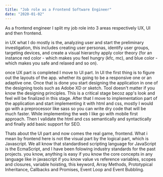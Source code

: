 ```yaml
---
title: "Job role as a Frontend Software Engineer"
date: "2020-01-02"
---
```


As a frontend engineer I split my job role into 3 areas respectively UX, UI and then frontend.

in UX what I do mostly is the, analyzing user and start the preliminary investigation, this includes creating user personas, identify user groups, targeting devices, and create a visual hierarchy apply color theory (for an instance red color - which makes you feel hungry (kfc, mc), and blue color - which makes you safe and relaxed and so on).

once UX part is completed I move to UI part. In UI the first thing is to figure out the layouts of the app. whether its going to be a responsive one or an adaptive one. Once that is done you start designing the application in one of the designing tools such as Adobe XD or sketch. Tool doesn't matter if you know the designing principles. This is a critical stage becoz app's look and feel will be finalized in this stage. After that I move to implementation part of the application and start implementing it with html and css, mostly I would go with a preprocessor like sass so you can write dry code that will be much faster. While implementing the web I like go with mobile first approach. Then I validate the html and css semantically and syntactically and finally add basic support for SEO.

Thats about the UI part and now comes the real game, frontend. What i mean by frontend here is not the visual part by the logical part, which is Javascript. We all know that standardised scripting language for JavaScript is the EcmaScript, and I have been folowing industry standards for the past projects. you know, anything is easy if you know the core concepts in any language like in javascript if you know value vs reference variables, scopes and closures, variable hoisting, this keyword, Array Methods, Prototypical Inheritance, Callbacks and Promises, Event Loop and Event Bubbling.
